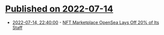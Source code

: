 # [Published on 2022-07-14](index.md)

* [2022-07-14, 22:40:00](https://slashdot.org/story/22/07/14/2045248/nft-marketplace-opensea-lays-off-20-of-its-staff?utm_source=rss1.0mainlinkanon&utm_medium=feed) - [NFT Marketplace OpenSea Lays Off 20% of Its Staff](https://slashdot.org/story/22/07/14/2045248/nft-marketplace-opensea-lays-off-20-of-its-staff?utm_source=rss1.0mainlinkanon&utm_medium=feed)
